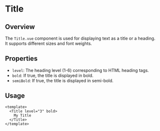 
# Title

## Overview
The `Title.vue` component is used for displaying text as a title or a heading. It supports different sizes and font weights.

## Properties
- `level`: The heading level (1-6) corresponding to HTML heading tags.
- `bold`: If true, the title is displayed in bold.
- `semiBold`: If true, the title is displayed in semi-bold.

## Usage
```vue
<template>
  <Title level="3" bold>
    My Title
  </Title>
</template>
```
